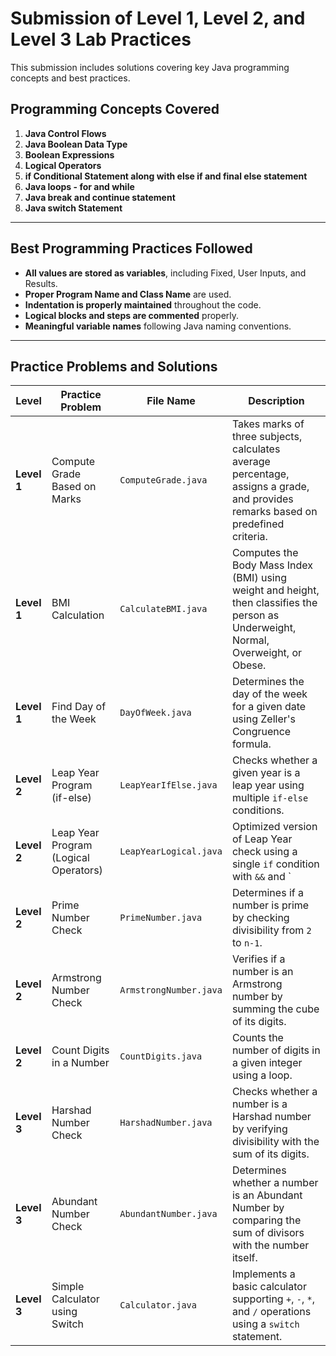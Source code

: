 # **Submission of Level 1, Level 2, and Level 3 Lab Practices**

This submission includes solutions covering key Java programming concepts and best practices.

## **Programming Concepts Covered**
1. **Java Control Flows**
2. **Java Boolean Data Type**
3. **Boolean Expressions**
4. **Logical Operators**
5. **if Conditional Statement along with else if and final else statement**
6. **Java loops - for and while**
7. **Java break and continue statement**
8. **Java switch Statement**

---

## **Best Programming Practices Followed**
- **All values are stored as variables**, including Fixed, User Inputs, and Results.
- **Proper Program Name and Class Name** are used.
- **Indentation is properly maintained** throughout the code.
- **Logical blocks and steps are commented** properly.
- **Meaningful variable names** following Java naming conventions.

---

## **Practice Problems and Solutions**

| **Level**  | **Practice Problem**  | **File Name**  | **Description**  |
|------------|----------------------|----------------|------------------|
| **Level 1**  | Compute Grade Based on Marks | `ComputeGrade.java`  | Takes marks of three subjects, calculates average percentage, assigns a grade, and provides remarks based on predefined criteria. |
| **Level 1**  | BMI Calculation  | `CalculateBMI.java`  | Computes the Body Mass Index (BMI) using weight and height, then classifies the person as Underweight, Normal, Overweight, or Obese. |
| **Level 1**  | Find Day of the Week | `DayOfWeek.java` | Determines the day of the week for a given date using Zeller's Congruence formula. |
| **Level 2**  | Leap Year Program (if-else)  | `LeapYearIfElse.java` | Checks whether a given year is a leap year using multiple `if-else` conditions. |
| **Level 2**  | Leap Year Program (Logical Operators)  | `LeapYearLogical.java`  | Optimized version of Leap Year check using a single `if` condition with `&&` and `||` operators. |
| **Level 2**  | Prime Number Check  | `PrimeNumber.java`  | Determines if a number is prime by checking divisibility from `2` to `n-1`. |
| **Level 2**  | Armstrong Number Check | `ArmstrongNumber.java`  | Verifies if a number is an Armstrong number by summing the cube of its digits. |
| **Level 2**  | Count Digits in a Number  | `CountDigits.java` | Counts the number of digits in a given integer using a loop. |
| **Level 3**  | Harshad Number Check | `HarshadNumber.java`  | Checks whether a number is a Harshad number by verifying divisibility with the sum of its digits. |
| **Level 3**  | Abundant Number Check | `AbundantNumber.java`  | Determines whether a number is an Abundant Number by comparing the sum of divisors with the number itself. |
| **Level 3**  | Simple Calculator using Switch  | `Calculator.java`  | Implements a basic calculator supporting `+`, `-`, `*`, and `/` operations using a `switch` statement. |
